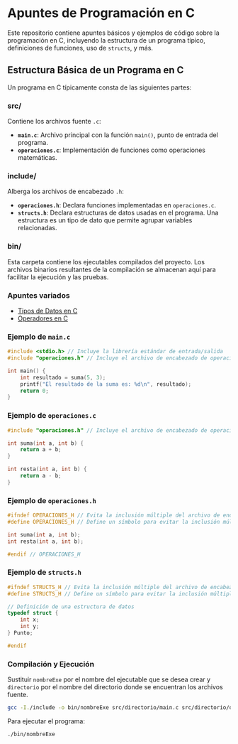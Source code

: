# Apuntes de Programación en C

Este repositorio contiene apuntes básicos y ejemplos de código sobre la programación en C, incluyendo la estructura de un programa típico, definiciones de funciones, uso de `structs`, y más.

## Estructura Básica de un Programa en C

Un programa en C típicamente consta de las siguientes partes:

### src/

Contiene los archivos fuente `.c`:

- **`main.c`**: Archivo principal con la función `main()`, punto de entrada del programa.
- **`operaciones.c`**: Implementación de funciones como operaciones matemáticas.

### include/

Alberga los archivos de encabezado `.h`:

- **`operaciones.h`**: Declara funciones implementadas en `operaciones.c`.
- **`structs.h`**: Declara estructuras de datos usadas en el programa. Una estructura es un tipo de dato que permite agrupar variables relacionadas.

### bin/

Esta carpeta contiene los ejecutables compilados del proyecto. Los archivos binarios resultantes de la compilación se almacenan aquí para facilitar la ejecución y las pruebas.

### Apuntes variados
- [Tipos de Datos en C](tiposDatos.md)
- [Operadores en C](operadores.md)


### Ejemplo de `main.c`

```c
#include <stdio.h> // Incluye la librería estándar de entrada/salida
#include "operaciones.h" // Incluye el archivo de encabezado de operaciones

int main() {
    int resultado = suma(5, 3);
    printf("El resultado de la suma es: %d\n", resultado);
    return 0;
}
```

### Ejemplo de `operaciones.c`
    
```c
#include "operaciones.h" // Incluye el archivo de encabezado de operaciones

int suma(int a, int b) {
    return a + b;
}

int resta(int a, int b) {
    return a - b;
}
```

### Ejemplo de `operaciones.h`

```c
#ifndef OPERACIONES_H // Evita la inclusión múltiple del archivo de encabezado
#define OPERACIONES_H // Define un símbolo para evitar la inclusión múltiple

int suma(int a, int b);
int resta(int a, int b);

#endif // OPERACIONES_H
```

### Ejemplo de `structs.h`

```c
#ifndef STRUCTS_H // Evita la inclusión múltiple del archivo de encabezado
#define STRUCTS_H // Define un símbolo para evitar la inclusión múltiple

// Definición de una estructura de datos
typedef struct {
    int x;
    int y;
} Punto;

#endif 
```

### Compilación y Ejecución

Sustituir `nombreExe` por el nombre del ejecutable que se desea crear y `directorio` por el nombre del directorio donde se encuentran los archivos fuente.

```bash
gcc -I./include -o bin/nombreExe src/directorio/main.c src/directorio/operaciones.c
```
Para ejecutar el programa:
```bash
./bin/nombreExe
```